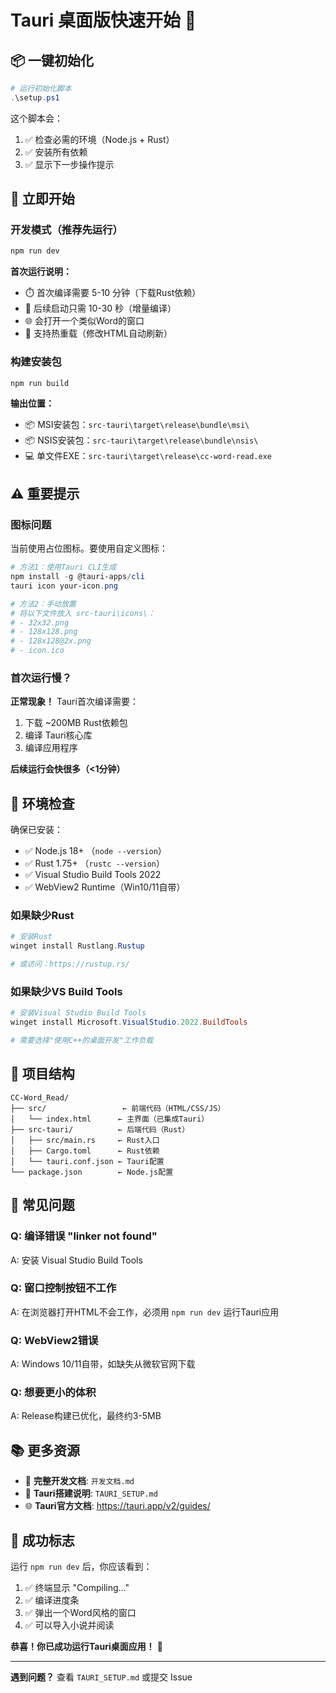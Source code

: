 # Tauri 桌面版快速开始 🚀

## 📦 一键初始化

```powershell
# 运行初始化脚本
.\setup.ps1
```

这个脚本会：
1. ✅ 检查必需的环境（Node.js + Rust）
2. ✅ 安装所有依赖
3. ✅ 显示下一步操作提示

## 🎯 立即开始

### 开发模式（推荐先运行）
```powershell
npm run dev
```

**首次运行说明：**
- ⏱️ 首次编译需要 5-10 分钟（下载Rust依赖）
- 🔄 后续启动只需 10-30 秒（增量编译）
- 🌐 会打开一个类似Word的窗口
- 🔧 支持热重载（修改HTML自动刷新）

### 构建安装包
```powershell
npm run build
```

**输出位置：**
- 📦 MSI安装包：`src-tauri\target\release\bundle\msi\`
- 📦 NSIS安装包：`src-tauri\target\release\bundle\nsis\`
- 💻 单文件EXE：`src-tauri\target\release\cc-word-read.exe`

## ⚠️ 重要提示

### 图标问题
当前使用占位图标。要使用自定义图标：

```powershell
# 方法1：使用Tauri CLI生成
npm install -g @tauri-apps/cli
tauri icon your-icon.png

# 方法2：手动放置
# 将以下文件放入 src-tauri\icons\：
# - 32x32.png
# - 128x128.png  
# - 128x128@2x.png
# - icon.ico
```

### 首次运行慢？
**正常现象！** Tauri首次编译需要：
1. 下载 ~200MB Rust依赖包
2. 编译 Tauri核心库
3. 编译应用程序

**后续运行会快很多（<1分钟）**

## 🔧 环境检查

确保已安装：
- ✅ Node.js 18+ （`node --version`）
- ✅ Rust 1.75+ （`rustc --version`）
- ✅ Visual Studio Build Tools 2022
- ✅ WebView2 Runtime（Win10/11自带）

### 如果缺少Rust
```powershell
# 安装Rust
winget install Rustlang.Rustup

# 或访问：https://rustup.rs/
```

### 如果缺少VS Build Tools
```powershell
# 安装Visual Studio Build Tools
winget install Microsoft.VisualStudio.2022.BuildTools

# 需要选择"使用C++的桌面开发"工作负载
```

## 📖 项目结构

```
CC-Word_Read/
├── src/                 ← 前端代码（HTML/CSS/JS）
│   └── index.html      ← 主界面（已集成Tauri）
├── src-tauri/          ← 后端代码（Rust）
│   ├── src/main.rs     ← Rust入口
│   ├── Cargo.toml      ← Rust依赖
│   └── tauri.conf.json ← Tauri配置
└── package.json        ← Node.js配置
```

## 🐛 常见问题

### Q: 编译错误 "linker not found"
A: 安装 Visual Studio Build Tools

### Q: 窗口控制按钮不工作
A: 在浏览器打开HTML不会工作，必须用 `npm run dev` 运行Tauri应用

### Q: WebView2错误
A: Windows 10/11自带，如缺失从微软官网下载

### Q: 想要更小的体积
A: Release构建已优化，最终约3-5MB

## 📚 更多资源

- 📖 **完整开发文档**: `开发文档.md`
- 🚀 **Tauri搭建说明**: `TAURI_SETUP.md`
- 🌐 **Tauri官方文档**: https://tauri.app/v2/guides/

## 🎉 成功标志

运行 `npm run dev` 后，你应该看到：
1. ✅ 终端显示 "Compiling..."
2. ✅ 编译进度条
3. ✅ 弹出一个Word风格的窗口
4. ✅ 可以导入小说并阅读

**恭喜！你已成功运行Tauri桌面应用！** 🎊

---

**遇到问题？** 查看 `TAURI_SETUP.md` 或提交 Issue

